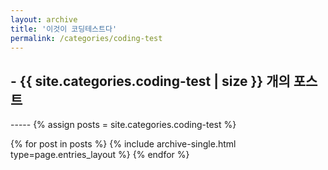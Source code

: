 ```yaml
---
layout: archive
title: '이것이 코딩테스트다'
permalink: /categories/coding-test
---
```


<h2> - {{ site.categories.coding-test | size }} 개의 포스트 </h2>
-----
{% assign posts = site.categories.coding-test %}


{% for post in posts %}
  {% include archive-single.html type=page.entries_layout %}
{% endfor %}
